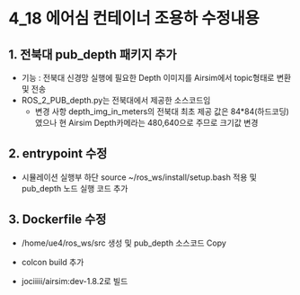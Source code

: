 # 4_18 에어심 컨테이너 조용하 수정내용

## 1. 전북대 pub_depth 패키지 추가
- 기능 : 전북대 신경망 실행에 필요한 Depth 이미지를 Airsim에서 topic형태로 변환 및 전송
- ROS_2_PUB_depth.py는 전북대에서 제공한 소스코드임
	- 변경 사항 depth_img_in_meters의 전북대 최초 제공 값은 84*84(하드코딩) 였으나 현 Airsim Depth카메라는 480,640으로 주므로 크기값 변경

## 2. entrypoint 수정
- 시뮬레이션 실행부 하단 source ~/ros_ws/install/setup.bash 적용 및 pub_depth 노드 실행 코드 추가 

## 3. Dockerfile 수정
- /home/ue4/ros_ws/src 생성 및 pub_depth 소스코드 Copy
- colcon build 추가 

- jociiiii/airsim:dev-1.8.2로 빌드 